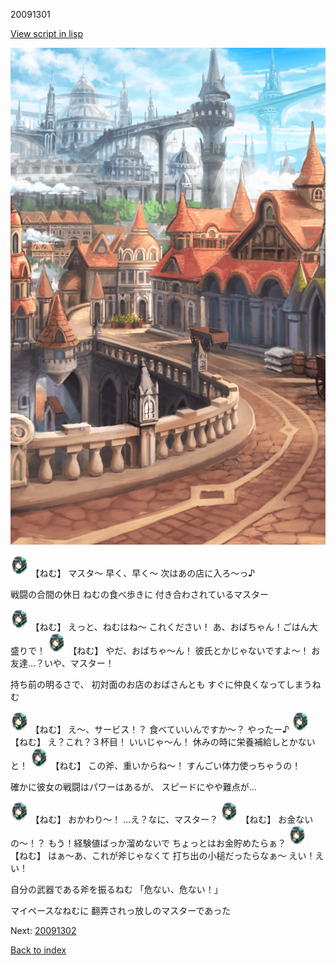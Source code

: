 20091301

[View script in lisp](../scripts/20091301.txt)

![town.png](../images/backgrounds/town.png)

<img src="../images/units/200911.png" alt="200911.png" height="34"/>
【ねむ】
マスタ〜
早く、早く〜
次はあの店に入ろ〜っ♪

戦闘の合間の休日
ねむの食べ歩きに
付き合わされているマスター

<img src="../images/units/200911.png" alt="200911.png" height="34"/>
【ねむ】
えっと、ねむはね〜
これください！
あ、おばちゃん！ごはん大盛りで！

<img src="../images/units/200911.png" alt="200911.png" height="34"/>
【ねむ】
やだ、おばちゃ〜ん！
彼氏とかじゃないですよ〜！
お友達…？いや、マスター！

持ち前の明るさで、
初対面のお店のおばさんとも
すぐに仲良くなってしまうねむ

<img src="../images/units/200911.png" alt="200911.png" height="34"/>
【ねむ】
え〜、サービス！？
食べていいんですか〜？
やったー♪

<img src="../images/units/200911.png" alt="200911.png" height="34"/>
【ねむ】
え？これ？３杯目！
いいじゃ〜ん！
休みの時に栄養補給しとかないと！

<img src="../images/units/200911.png" alt="200911.png" height="34"/>
【ねむ】
この斧、重いからね〜！
すんごい体力使っちゃうの！

確かに彼女の戦闘はパワーはあるが、
スピードにやや難点が…

<img src="../images/units/200911.png" alt="200911.png" height="34"/>
【ねむ】
おかわり〜！
…え？なに、マスター？

<img src="../images/units/200911.png" alt="200911.png" height="34"/>
【ねむ】
お金ないの〜！？
もう！経験値ばっか溜めないで
ちょっとはお金貯めたらぁ？

<img src="../images/units/200911.png" alt="200911.png" height="34"/>
【ねむ】
はぁ〜あ、これが斧じゃなくて
打ち出の小槌だったらなぁ〜
えい！えい！

自分の武器である斧を振るねむ
「危ない、危ない！」

マイペースなねむに
翻弄されっ放しのマスターであった

Next: [20091302](20091302.md)

[Back to index](index.md)
